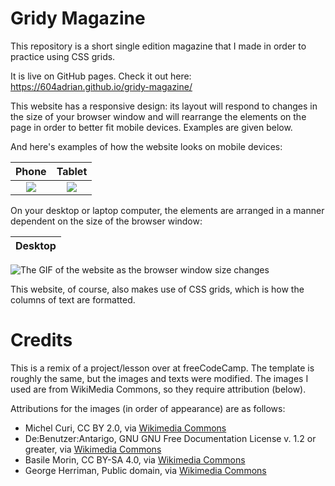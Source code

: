 # Gridy Magazine
This repository is a short single edition magazine that I made in order to practice using CSS grids.

It is live on GitHub pages. Check it out here: https://604adrian.github.io/gridy-magazine/

This website has a responsive design: its layout will respond to changes in the size of your browser window and will rearrange the elements on the page in order to better fit mobile devices. Examples are given below.


And here's examples of how the website looks on mobile devices:

Phone                      | Tablet 
:-------------------------:|:-------------------------:
![](./readme-media/phone.GIF)  |  ![](./readme-media/tablet.GIF)

On your desktop or laptop computer, the elements are arranged in a manner dependent on the size of the browser window:

Desktop                                                                               |
:------------------------------------------------------------------------------------:|
![The GIF of the website as the browser window size changes](./readme-media/resize.gif)

This website, of course, also makes use of CSS grids, which is how the columns of text are formatted.

# Credits
This is a remix of a project/lesson over at freeCodeCamp. The template is roughly the same, but the images and texts were modified. The images I used are from WikiMedia Commons, so they require attribution (below).

Attributions for the images (in order of appearance) are as follows:
- Michel Curi, CC BY 2.0, via [Wikimedia Commons](https://commons.wikimedia.org/wiki/File:Star_Trek-_The_Experience.jpg{:target="_blank"})
- De:Benutzer:Antarigo, GNU GNU Free Documentation License v. 1.2 or greater, via [Wikimedia Commons](https://commons.wikimedia.org/wiki/File:Riesenradoktoberfest.jpg)
- Basile Morin, CC BY-SA 4.0, via [Wikimedia Commons](https://commons.wikimedia.org/wiki/File:Illuminated_Ferris_wheel,_bouncing_castle_and_carousel_at_night_in_a_funfair_in_Vientiane,_Laos.jpg)
- George Herriman, Public domain, via [Wikimedia Commons](https://commons.wikimedia.org/wiki/File:Krazy_Kat_1918-09-07.png)
